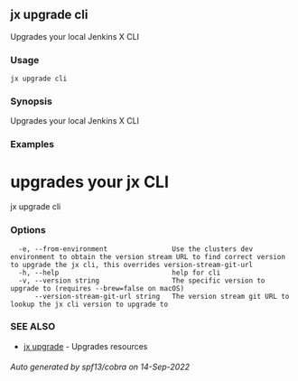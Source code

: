 ## jx upgrade cli

Upgrades your local Jenkins X CLI

### Usage

```
jx upgrade cli
```

### Synopsis

Upgrades your local Jenkins X CLI

### Examples

  # upgrades your jx CLI
  jx upgrade cli

### Options

```
  -e, --from-environment                Use the clusters dev environment to obtain the version stream URL to find correct version to upgrade the jx cli, this overrides version-stream-git-url
  -h, --help                            help for cli
  -v, --version string                  The specific version to upgrade to (requires --brew=false on macOS)
      --version-stream-git-url string   The version stream git URL to lookup the jx cli version to upgrade to
```

### SEE ALSO

* [jx upgrade](jx_upgrade.md)	 - Upgrades resources

###### Auto generated by spf13/cobra on 14-Sep-2022

